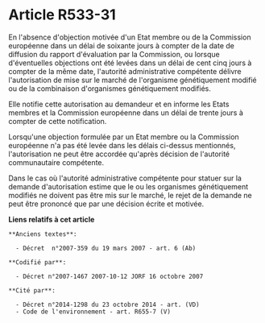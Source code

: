 # Article R533-31

En l'absence d'objection motivée d'un Etat membre ou de la Commission européenne dans un délai de soixante jours à compter de
la date de diffusion du rapport d'évaluation par la Commission, ou lorsque d'éventuelles objections ont été levées dans un
délai de cent cinq jours à compter de la même date, l'autorité administrative compétente délivre l'autorisation de mise sur
le marché de l'organisme génétiquement modifié ou de la combinaison d'organismes génétiquement modifiés.

Elle notifie cette autorisation au demandeur et en informe les Etats membres et la Commission européenne dans un délai de
trente jours à compter de cette notification.

Lorsqu'une objection formulée par un Etat membre ou la Commission européenne n'a pas été levée dans les délais ci-dessus
mentionnés, l'autorisation ne peut être accordée qu'après décision de l'autorité communautaire compétente.

Dans le cas où l'autorité administrative compétente pour statuer sur la demande d'autorisation estime que le ou les
organismes génétiquement modifiés ne doivent pas être mis sur le marché, le rejet de la demande ne peut être prononcé que par
une décision écrite et motivée.

**Liens relatifs à cet article**

	**Anciens textes**:

	  - Décret  n°2007-359 du 19 mars 2007 - art. 6 (Ab)

	**Codifié par**:

	  - Décret n°2007-1467 2007-10-12 JORF 16 octobre 2007

	**Cité par**:

	  - Décret n°2014-1298 du 23 octobre 2014 - art. (VD)
	  - Code de l'environnement - art. R655-7 (V)
